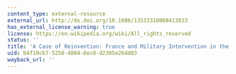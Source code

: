 ```yaml
---
content_type: external-resource
external_url: http://dx.doi.org/10.1080/13533310008413833
has_external_license_warning: true
license: https://en.wikipedia.org/wiki/All_rights_reserved
status: ''
title: 'A Case of Reinvention: France and Military Intervention in the 1990s'
uid: b4f10cb7-5258-4804-8ec0-d2305e264d83
wayback_url: ''
---
```


